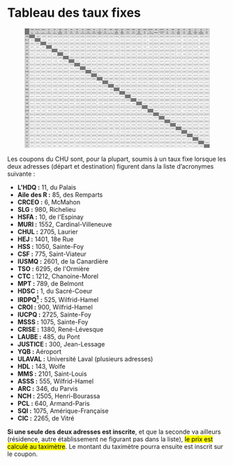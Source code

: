 # Tableau des taux fixes

<figure><img src="../../.gitbook/assets/chu_3000x1900.png" alt=""><figcaption></figcaption></figure>

Les coupons du CHU sont, pour la plupart, soumis à un taux fixe lorsque les deux adresses (départ et destination) figurent dans la liste d’acronymes suivante :

* **L'HDQ :** 11, du Palais
* **Aile des R :** 85, des Remparts
* **CRCEO :** 6, McMahon
* **SLG :** 980, Richelieu
* **HSFA :** 10, de l'Espinay
* **MURI :** 1552, Cardinal-Villeneuve
* **CHUL :** 2705, Laurier
* **HEJ :** 1401, 18e Rue
* **HSS :** 1050, Sainte-Foy
* **CSF :** 775, Saint-Viateur
* **IUSMQ :** 2601, de la Canardière
* **TSO :** 6295, de l'Ormière
* **CTC :** 1212, Chanoine-Morel
* **MPT :** 789, de Belmont
* **HDSC :** 1, du Sacré-Coeur
* **IRDPQ**[<sup>**1**</sup>](http://localhost:3000/chuq/taux.html#footnote-1) **:** 525, Wilfrid-Hamel
* **CROI :** 900, Wilfrid-Hamel
* **IUCPQ :** 2725, Sainte-Foy
* **MSSS :** 1075, Sainte-Foy
* **CRISE :** 1380, René-Lévesque
* **LAUBE :** 485, du Pont
* **JUSTICE :** 300, Jean-Lessage
* **YQB :** Aéroport
* **ULAVAL :** Université Laval (plusieurs adresses)
* **HDL :** 143, Wolfe
* **MMS :** 2101, Saint-Louis
* **ASSS :** 555, Wilfrid-Hamel
* **ARC :** 346, du Parvis
* **NCH :** 2505, Henri-Bourassa
* **PCL :** 640, Armand-Paris
* **SQI :** 1075, Amérique-Française
* **CIC :** 2265, de Vitré

**Si une seule des deux adresses est inscrite**, et que la seconde va ailleurs (résidence, autre établissement ne figurant pas dans la liste), <mark style="background-color:yellow;">le prix est calculé au taximètre</mark>. Le montant du taximètre pourra ensuite est inscrit sur le coupon.

